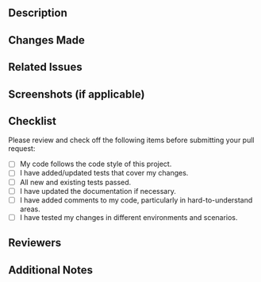 ## Description

<!-- Describe the purpose and context of this pull request. -->

## Changes Made

<!-- Describe the changes you've made. Be specific. -->

## Related Issues

<!-- Reference any related issues or feature requests here (e.g., "Closes #123"). -->

## Screenshots (if applicable)

<!-- Include screenshots or GIFs that demonstrate the changes visually. -->

## Checklist

Please review and check off the following items before submitting your pull request:

- [ ] My code follows the code style of this project.
- [ ] I have added/updated tests that cover my changes.
- [ ] All new and existing tests passed.
- [ ] I have updated the documentation if necessary.
- [ ] I have added comments to my code, particularly in hard-to-understand areas.
- [ ] I have tested my changes in different environments and scenarios.

## Reviewers

<!-- Mention any specific team members or individuals who should review this PR. -->

## Additional Notes

<!-- Any additional information or notes for the reviewers. -->
